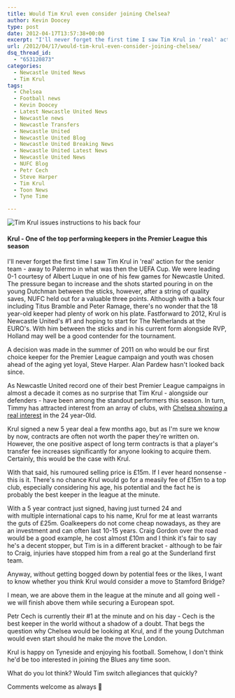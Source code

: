 ```yaml
---
title: Would Tim Krul even consider joining Chelsea?
author: Kevin Doocey
type: post
date: 2012-04-17T13:57:38+00:00
excerpt: "I'll never forget the first time I saw Tim Krul in 'real' action for the senior team - away to Palermo in what was then the UEFA Cup. We were leading 0-1 courtesy of Albert Luque in one of his few.."
url: /2012/04/17/would-tim-krul-even-consider-joining-chelsea/
dsq_thread_id:
  - "653120873"
categories:
  - Newcastle United News
  - Tim Krul
tags:
  - Chelsea
  - Football news
  - Kevin Doocey
  - Latest Newcastle United News
  - Newcastle news
  - Newcastle Transfers
  - Newcastle United
  - Newcastle United Blog
  - Newcastle United Breaking News
  - Newcastle United Latest News
  - Newcastle United News
  - NUFC Blog
  - Petr Cech
  - Steve Harper
  - Tim Krul
  - Toon News
  - Tyne Time

---
```

![Tim Krul issues instructions to his back four](http://www.tynetime.com/wp-content/uploads/2012/04/Tim-Krul-NUFC.jpg "Tim-Krul-NUFC")

#### Krul - One of the top performing keepers in the Premier League this season

I'll never forget the first time I saw Tim Krul in 'real' action for the senior team - away to Palermo in what was then the UEFA Cup. We were leading 0-1 courtesy of Albert Luque in one of his few games for Newcastle United. The pressure began to increase and the shots started pouring in on the young Dutchman between the sticks, however, after a string of quality saves, NUFC held out for a  valuable three points. Although with a back four including Titus Bramble and Peter Ramage, there's no wonder that the 18 year-old keeper had plenty of work on his plate. Fastforward to 2012, Krul is Newcastle United's #1 and hoping to start for The Netherlands at the EURO's. With him between the sticks and in his current form alongside RVP, Holland may well be a good contender for the tournament.

A decision was made in the summer of 2011 on who would be our first choice keeper for the Premier League campaign and youth was chosen ahead of the aging yet loyal, Steve Harper. Alan Pardew hasn't looked back since.

As Newcastle United record one of their best Premier League campaigns in almost a decade it comes as no surprise that Tim Krul - alongside our defenders - have been among the standout performers this season. In turn, Timmy has attracted interest from an array of clubs, with [Chelsea showing a real interest][1] in the 24 year-0ld.

Krul signed a new 5 year deal a few months ago, but as I'm sure we know by now, contracts are often not worth the paper they're written on. However, the one positive aspect of long term contracts is that a player's transfer fee increases significantly for anyone looking to acquire them. Certainly, this would be the case with Krul.

With that said, his rumoured selling price is £15m. If I ever heard nonsense - this is it. There's no chance Krul would go for a measily fee of £15m to a top club, especially considering his age, his potential and the fact he is probably the best keeper in the league at the minute.

With a 5 year contract just signed, having just turned 24 and with multiple international caps to his name, Krul for me at least warrants the guts of £25m. Goalkeepers do not come cheap nowadays, as they are an investment and can often last 10-15 years. Craig Gordon over the road would be a good example, he cost almost £10m and I think it's fair to say he's a decent stopper, but Tim is in a different bracket - although to be fair to Craig, injuries have stopped him from a real go at the Sunderland first team.

Anyway, without getting bogged down by potential fees or the likes, I want to know whether you think Krul would consider a move to Stamford Bridge?

I mean, we are above them in the league at the minute and all going well - we will finish above them while securing a European spot.

Petr Cech is currently their #1 at the minute and on his day - Cech is the best keeper in the world without a shadow of a doubt. That begs the question why Chelsea would be looking at Krul, and if the young Dutchman would even start should he make the move the London.

Krul is happy on Tyneside and enjoying his football. Somehow, I don't think he'd be too interested in joining the Blues any time soon.

What do you lot think? Would Tim switch allegiances that quickly?

Comments welcome as always 🙂

 [1]: http://www.theguardian.com/football/2012/apr/16/football-transfer-rumours
